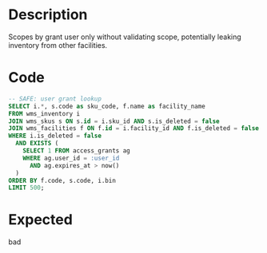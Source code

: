 # Description

Scopes by grant user only without validating scope, potentially leaking inventory from other facilities.

# Code

```sql
-- SAFE: user grant lookup
SELECT i.*, s.code as sku_code, f.name as facility_name
FROM wms_inventory i
JOIN wms_skus s ON s.id = i.sku_id AND s.is_deleted = false
JOIN wms_facilities f ON f.id = i.facility_id AND f.is_deleted = false
WHERE i.is_deleted = false
  AND EXISTS (
    SELECT 1 FROM access_grants ag
    WHERE ag.user_id = :user_id
      AND ag.expires_at > now()
  )
ORDER BY f.code, s.code, i.bin
LIMIT 500;
```

# Expected

bad